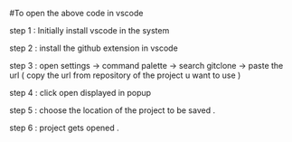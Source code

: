 #To open the above code in vscode

step 1 : Initially install vscode in the system

step 2 : install the github extension in vscode

step 3 : open settings -> command palette -> search gitclone -> paste the url ( copy the url from repository of the project u want to use )

step 4 : click open displayed in popup

step 5 : choose the location of the project to be saved .

step 6 : project gets opened .
